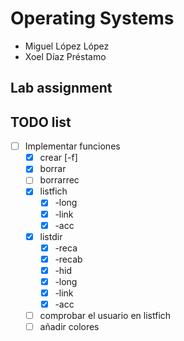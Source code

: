 # Operating Systems 
- Miguel López López
- Xoel Díaz Préstamo
## Lab assignment
## TODO list
 
- [ ] Implementar funciones
    - [x] crear [-f] 
    - [x] borrar 
    - [ ] borrarrec 
    - [x] listfich 
        - [x] -long
        - [x] -link
        - [x] -acc
    - [x] listdir
        - [x] -reca
        - [x] -recab
        - [x] -hid
        - [x] -long
        - [x] -link
        - [x] -acc

    - [ ] comprobar el usuario en listfich
    - [ ] añadir colores 
